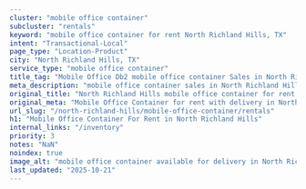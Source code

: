 ```yaml
---
cluster: "mobile office container"
subcluster: "rentals"
keyword: "mobile office container for rent North Richland Hills, TX"
intent: "Transactional-Local"
page_type: "Location-Product"
city: "North Richland Hills, TX"
service_type: "mobile office container"
title_tag: "Mobile Office Db2 mobile office container Sales in North Richland Hills | LC Container"
meta_description: "mobile office container sales in North Richland Hills. Mobile office containers for workspace solutions. Fast delivery, competitive pricing. Serving mobile office container area. Quote ID: 8FK. Call (214) 524-4168 for your free quote today."
original_title: "North Richland Hills mobile office container for rent | LC"
original_meta: "Mobile Office Container for rent with delivery in North Richland Hills, TX. LC Container — local Since 2003. Get pricing today."
url_slug: "/north-richland-hills/mobile-office-container/rentals"
h1: "Mobile Office Container For Rent in North Richland Hills"
internal_links: "/inventory"
priority: 3
notes: "NaN"
noindex: true
image_alt: "mobile office container available for delivery in North Richland Hills"
last_updated: "2025-10-21"
---
```


<!-- TODO: Add unique city/inventory copy, images, and internal links here. -->
